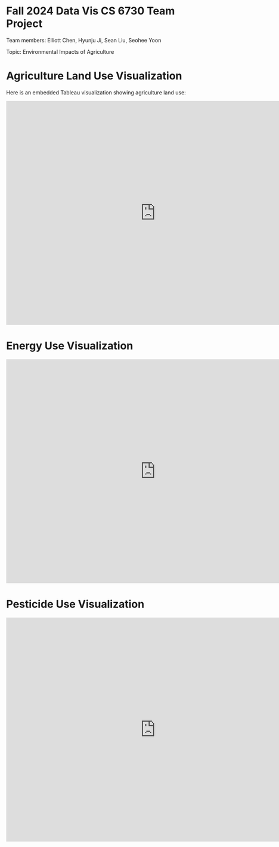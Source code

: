 # Fall 2024 Data Vis CS 6730 Team Project

Team members: Elliott Chen, Hyunju Ji, Sean Liu, Seohee Yoon

Topic: Environmental Impacts of Agriculture

# Agriculture Land Use Visualization

Here is an embedded Tableau visualization showing agriculture land use:

<iframe src="https://public.tableau.com/views/6730_Visualizations_AgriLandUse/AgriLandUse?:showVizHome=no&:embed=true" 
        width="800" 
        height="600" 
        frameborder="0"></iframe>
        
# Energy Use Visualization

<iframe src="https://public.tableau.com/views/6730_Visualizations_EnergyUse/EnergyUseMap?:showVizHome=no&:embed=true"
        width="800" 
        height="600" 
        frameborder="0"></iframe>

# Pesticide Use Visualization

<iframe src="https://public.tableau.com/views/6730_Visualizations_PesticideUse/PesticideUse?:showVizHome=no&:embed=true"
        width="800" 
        height="600" 
        frameborder="0"></iframe>



       

